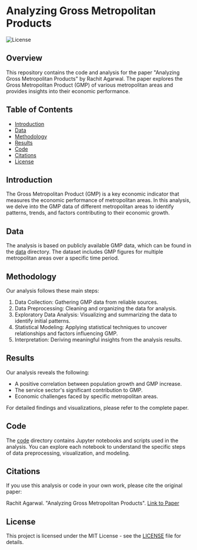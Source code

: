 # Analyzing Gross Metropolitan Products

![License](https://img.shields.io/badge/license-MIT-blue.svg)

## Overview

This repository contains the code and analysis for the paper "Analyzing Gross Metropolitan Products" by Rachit Agarwal. The paper explores the Gross Metropolitan Product (GMP) of various metropolitan areas and provides insights into their economic performance.

## Table of Contents

- [Introduction](#introduction)
- [Data](#data)
- [Methodology](#methodology)
- [Results](#results)
- [Code](#code)
- [Citations](#citations)
- [License](#license)

## Introduction

The Gross Metropolitan Product (GMP) is a key economic indicator that measures the economic performance of metropolitan areas. In this analysis, we delve into the GMP data of different metropolitan areas to identify patterns, trends, and factors contributing to their economic growth.

## Data

The analysis is based on publicly available GMP data, which can be found in the [data](/data) directory. The dataset includes GMP figures for multiple metropolitan areas over a specific time period.

## Methodology

Our analysis follows these main steps:

1. Data Collection: Gathering GMP data from reliable sources.
2. Data Preprocessing: Cleaning and organizing the data for analysis.
3. Exploratory Data Analysis: Visualizing and summarizing the data to identify initial patterns.
4. Statistical Modeling: Applying statistical techniques to uncover relationships and factors influencing GMP.
5. Interpretation: Deriving meaningful insights from the analysis results.

## Results

Our analysis reveals the following:

- A positive correlation between population growth and GMP increase.
- The service sector's significant contribution to GMP.
- Economic challenges faced by specific metropolitan areas.

For detailed findings and visualizations, please refer to the complete paper.

## Code

The [code](/code) directory contains Jupyter notebooks and scripts used in the analysis. You can explore each notebook to understand the specific steps of data preprocessing, visualization, and modeling.

## Citations

If you use this analysis or code in your own work, please cite the original paper:

Rachit Agarwal. "Analyzing Gross Metropolitan Products". [Link to Paper](#)

## License

This project is licensed under the MIT License - see the [LICENSE](/LICENSE) file for details.
